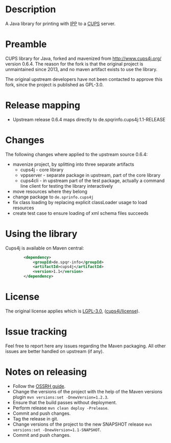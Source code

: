 # Description

A Java library for printing with [IPP](https://en.wikipedia.org/wiki/Internet_Printing_Protocol) to a [CUPS](https://en.wikipedia.org/wiki/CUPS) server.

# Preamble

CUPS library for Java, forked and mavenized from http://www.cups4j.org/ version 0.6.4. The reason for the fork is that the original project is unmaintained since 2013, and no maven artifact exists to use the library.

The original upstream developers have not been contacted to approve this fork, since the project is published as GPL-3.0.

# Release mapping

- Upstream release 0.6.4 maps directly to de.spqrinfo.cups4j:1.1-RELEASE

# Changes

The following changes where applied to the upstream source 0.6.4:
- mavenize project, by splitting into three separate artifacts
    - cups4j - core library
    - vppserver - separate package in upstream, part of the core library
    - cups4cli - in upstream part of the test package, actually a command line client for testing the library interactively
- move resources where they belong
- change package to `de.sprinfo.cups4j`
- fix class loading by replacing explicit classLoader usage to load resources
- create test case to ensure loading of xml schema files succeeds

# Using the library

Cups4j is available on Maven central:

```xml
        <dependency>
            <groupId>de.spqr-info</groupId>
            <artifactId>cups4j</artifactId>
            <version>1.1</version>
        </dependency>
```

# License

The original license applies which is [LGPL-3.0](https://opensource.org/licenses/GPL-3.0), ([cups4j/license](http://www.cups4j.org/index.php?option=com_content&view=article&id=8&Itemid=10)).

# Issue tracking

Feel free to report here any issues regarding the Maven packaging. All other issues are better handled on upstream (if any).

# Notes on releasing

- Follow the [OSSRH guide](http://central.sonatype.org/pages/apache-maven.html).
- Change the versions of the project with the help of the Maven versions plugin `mvn versions:set -DnewVersion=1.2.3`.
- Ensure that the build passes without deployment.
- Perform release `mvn clean deploy -Prelease`.
- Commit and push changes.
- Tag the release in git.
- Change versions of the project to the new SNAPSHOT release `mvn versions:set -DnewVersion=1.1-SNAPSHOT`.
- Commit and push changes.
